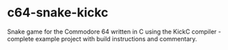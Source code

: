 # c64-snake-kickc
Snake game for the Commodore 64 written in C using the KickC compiler - complete example project with build instructions and commentary.
